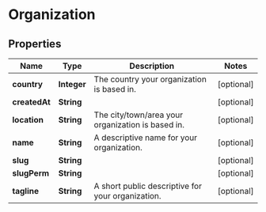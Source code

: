 
# Organization

## Properties
Name | Type | Description | Notes
------------ | ------------- | ------------- | -------------
**country** | **Integer** | The country your organization is based in. |  [optional]
**createdAt** | **String** |  |  [optional]
**location** | **String** | The city/town/area your organization is based in. |  [optional]
**name** | **String** | A descriptive name for your organization. |  [optional]
**slug** | **String** |  |  [optional]
**slugPerm** | **String** |  |  [optional]
**tagline** | **String** | A short public descriptive for your organization. |  [optional]



